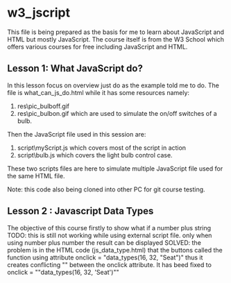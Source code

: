 # w3_jscript
This file is being prepared as the basis for me to learn about JavaScript and HTML but mostly JavaScript.
The course itself is from the W3 School which offers various courses for free including JavaScript and HTML.

## Lesson 1: What JavaScript do?

In this lesson focus on overview just do as the example told me to do.
The file is what_can_js_do.html while it has some resources namely:
  1. res\pic_bulboff.gif
  2. res\pic_bulbon.gif
  which are used to simulate the on/off switches of a bulb.

  Then the JavaScript file used in this session are:
  1. script\myScript.js which covers most of the script in  action
  2. script\bulb.js which covers the light bulb control case.

  These two scripts files are here to simulate multiple JavaScript file used for the same HTML file.

Note: this code also being cloned into other PC for git course testing.

## Lesson 2 : Javascript Data Types
The objective of this course firstly to show what if a number plus string
TODO: this is still not working while using external script file.
      only when using number plus number the result can be displayed
      SOLVED: the problem is in the HTML code (js_data_type.html) that the buttons called
      the function using attribute onclick = "data_types(16, 32, "Seat")" thus it creates
      conflicting "" between the onclick attribute.
      It has beed fixed to onclick = ""data_types(16, 32, 'Seat')""
